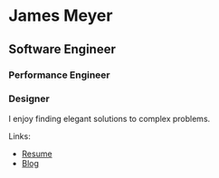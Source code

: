 # James Meyer

## Software Engineer
### Performance Engineer
### Designer

I enjoy finding elegant solutions to complex problems.

Links:
- [Resume](/site/about.html)
- [Blog](/site/blog.html)
